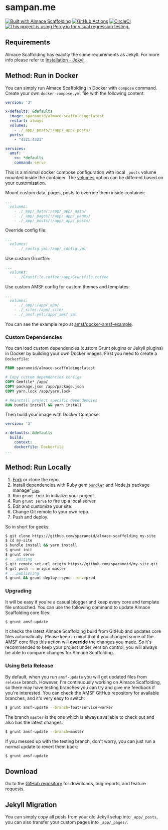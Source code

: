 # sampan.me

[![Built with Almace Scaffolding](https://d349cztnlupsuf.cloudfront.net/amsf-badge.svg)](https://sparanoid.com/lab/amsf/)
[![GitHub Actions](https://github.com/sparanoid/almace-scaffolding/workflows/CI%20Test/badge.svg?branch=master)](https://github.com/sparanoid/almace-scaffolding/actions)
[![CircleCI](https://circleci.com/gh/sparanoid/almace-scaffolding.svg?style=svg)](https://circleci.com/gh/sparanoid/almace-scaffolding)
[![This project is using Percy.io for visual regression testing.](https://percy.io/static/images/percy-badge.svg)](https://percy.io/sparanoid/amsf)

## Requirements

Almace Scaffolding has exactly the same requirements as Jekyll. For more info please refer to [Installation - Jekyll](https://jekyllrb.com/docs/installation/).

## Method: Run in Docker

You can simply run Almace Scaffolding in Docker with `compose` command. Create your own `docker-compose.yml` file with the following content:

```yml
version: '3'

x-defaults: &defaults
  image: sparanoid/almace-scaffolding:latest
  restart: always
  volumes:
    - ./_app/_posts/:/app/_app/_posts/
  ports:
    - "4321:4321"

services:
  amsf:
    <<: *defaults
    command: serve
```

This is a minimal docker compose configuration with local `_posts` volume mounted inside the container. The [volumes](https://docs.docker.com/compose/compose-file/compose-file-v3/#volumes) option can be different based on your customization.

Mount custom data, pages, posts to override them inside container:

```yml
...
  volumes:
    - ./_app/_data/:/app/_app/_data/
    - ./_app/_pages/:/app/_app/_pages/
    - ./_app/_posts/:/app/_app/_posts/
```

Override config file:

```yml
...
  volumes:
    - ./_config.yml:/app/_config.yml
```

Use custom Gruntfile:

```yml
...
  volumes:
    - ./Gruntfile.coffee:/app/Gruntfile.coffee
```

Use custom AMSF config for custom themes and templates:

```yml
...
  volumes:
    - ./_app/:/app/_app/
    - ./_site/:/app/_site/
    - ./_amsf.yml:/app/_amsf.yml
```

You can see the example repo at [amsf/docker-amsf-example](https://github.com/amsf/docker-amsf-example).

### Custom Dependencies

You can load custom dependencies (custom Grunt plugins or Jekyll plugins) in Docker by building your own Docker images. First you need to create a `Dockerfile`:

```dockerfile
FROM sparanoid/almace-scaffolding:latest

# Copy custom dependencies configs
COPY Gemfile* /app/
COPY package.json /app/package.json
COPY yarn.lock /app/yarn.lock

# Reinstall project specific dependencies
RUN bundle install && yarn install
```

Then build your image with Docker Compose:

```yml
version: '3'

x-defaults: &defaults
  build:
    context: .
    dockerfile: Dockerfile
...
```

## Method: Run Locally

1. [Fork](https://github.com/sparanoid/almace-scaffolding/fork) or clone the repo.
2. Install dependencies with Ruby gem [`bundler`](https://bundler.io/) and Node.js package manager [`npm`](https://www.npmjs.org/).
3. Run `grunt init` to initialize your project.
4. Run `grunt serve` to fire up a local server.
5. Edit and customize your site.
6. Change Git remote to your own repo.
7. Push and deploy.

So in short for geeks:

```sh
$ git clone https://github.com/sparanoid/almace-scaffolding my-site
$ cd my-site
$ bundle install && yarn install
$ grunt init
$ grunt serve
# ...editing
$ git remote set-url origin https://github.com/sparanoid/my-site.git
$ git push -u origin master
# ...publishing
$ grunt && grunt deploy:rsync --env=prod
```

### Upgrading

It will be easy if you're a casual blogger and keep every core and template file untouched. You can use the following command to update Almace Scaffolding core files:

```sh
$ grunt amsf-update
```

It checks the latest Almace Scaffolding build from GitHub and updates core files automatically. Please keep in mind that if you changed some of the AMSF core files this action will **override** the changes you made. So it's recommended to keep your project under version control, you will always be able to compare changes for Almace Scaffolding.

### Using Beta Release

By default, when you run `amsf-update` you will get updated files from `release` branch. However, I'm continuously working on Almace Scaffolding, so there may have testing branches you can try and give me feedback if you're interested. You can check the AMSF GitHub repository for available branches, and it's very easy to switch:

```sh
$ grunt amsf-update --branch=feat/service-worker
```

The branch `master` is the one which is always available to check out and also has the latest changes:

```sh
$ grunt amsf-update --branch=master
```

If you messed up with the testing branch, don't worry, you can just run a normal update to revert them back:

```sh
$ grunt amsf-update
```

## Download

Go to the [GitHub repository](https://github.com/sparanoid/almace-scaffolding) for downloads, bug reports, and feature requests.

## Jekyll Migration

You can simply copy all posts from your old Jekyll setup into `_app/_posts`, you can also transfer your custom pages into `_app/_pages/`.

